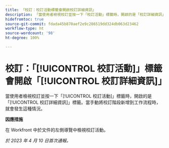 ```yaml
---
title: 「校訂：校訂活動標籤會開啟校訂詳細資訊」
description: 「當使用者檢視校訂並按一下「校訂活動」標籤時，開啟的是「校訂詳細資訊」標籤。當手動將校訂階段新增到工作流程時，就會發生這種情況。」
hidefromtoc: true
source-git-commit: fdada45b870aef2e9c286519dd324db063d23462
workflow-type: ht
source-wordcount: '98'
ht-degree: 100%

---
```



# 校訂：「[!UICONTROL 校訂活動]」標籤會開啟「[!UICONTROL 校訂詳細資訊]」

<!--This article is on WF and WFP TOCs-->

當使用者檢視校訂並按一下「[!UICONTROL 校訂活動]」標籤時，開啟的是「[!UICONTROL 校訂詳細資訊]」標籤。當手動將校訂階段新增到工作流程時，就會發生這種情況。

**因應措施**

在 Workfront 中於文件的左側導覽中檢視校訂活動。

_於 2023 年 4 月 10 日首次通報。_

